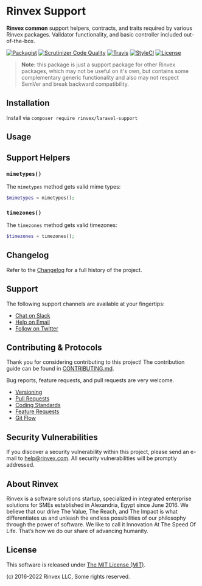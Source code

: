 # Rinvex Support

**Rinvex common** support helpers, contracts, and traits required by various Rinvex packages. Validator functionality, and basic controller included out-of-the-box.

[![Packagist](https://img.shields.io/packagist/v/rinvex/laravel-support.svg?label=Packagist&style=flat-square)](https://packagist.org/packages/rinvex/laravel-support)
[![Scrutinizer Code Quality](https://img.shields.io/scrutinizer/g/rinvex/laravel-support.svg?label=Scrutinizer&style=flat-square)](https://scrutinizer-ci.com/g/rinvex/laravel-support/)
[![Travis](https://img.shields.io/travis/rinvex/laravel-support.svg?label=TravisCI&style=flat-square)](https://travis-ci.org/rinvex/laravel-support)
[![StyleCI](https://styleci.io/repos/60968880/shield)](https://styleci.io/repos/60968880)
[![License](https://img.shields.io/packagist/l/rinvex/laravel-support.svg?label=License&style=flat-square)](https://github.com/rinvex/laravel-support/blob/develop/LICENSE)


> **Note:** this package is just a support package for other Rinvex packages, which may not be useful on it's own, but contains some complementary generic functionality and also may not respect SemVer and break backward compatibility.


## Installation

Install via `composer require rinvex/laravel-support`


## Usage

## Support Helpers

### `mimetypes()`

The `mimetypes` method gets valid mime types:
```php
$mimetypes = mimetypes();
```

### `timezones()`

The `timezones` method gets valid timezones:
```php
$timezones = timezones();
```


## Changelog

Refer to the [Changelog](CHANGELOG.md) for a full history of the project.


## Support

The following support channels are available at your fingertips:

- [Chat on Slack](https://bit.ly/rinvex-slack)
- [Help on Email](mailto:help@rinvex.com)
- [Follow on Twitter](https://twitter.com/rinvex)


## Contributing & Protocols

Thank you for considering contributing to this project! The contribution guide can be found in [CONTRIBUTING.md](CONTRIBUTING.md).

Bug reports, feature requests, and pull requests are very welcome.

- [Versioning](CONTRIBUTING.md#versioning)
- [Pull Requests](CONTRIBUTING.md#pull-requests)
- [Coding Standards](CONTRIBUTING.md#coding-standards)
- [Feature Requests](CONTRIBUTING.md#feature-requests)
- [Git Flow](CONTRIBUTING.md#git-flow)


## Security Vulnerabilities

If you discover a security vulnerability within this project, please send an e-mail to [help@rinvex.com](help@rinvex.com). All security vulnerabilities will be promptly addressed.


## About Rinvex

Rinvex is a software solutions startup, specialized in integrated enterprise solutions for SMEs established in Alexandria, Egypt since June 2016. We believe that our drive The Value, The Reach, and The Impact is what differentiates us and unleash the endless possibilities of our philosophy through the power of software. We like to call it Innovation At The Speed Of Life. That’s how we do our share of advancing humanity.


## License

This software is released under [The MIT License (MIT)](LICENSE).

(c) 2016-2022 Rinvex LLC, Some rights reserved.
